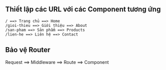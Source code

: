## Thiết lập các URL với các Component tương ứng

```
/ ==> Trang chủ ==> Home
/gioi-thieu ==> Giới thiệu ==> About
/san-pham ==> Sản phẩm ==> Products
/lien-he ==> Liên hệ ==> Contact
```

## Bảo vệ Router

Request ==> Middleware ==> Route ==> Component
